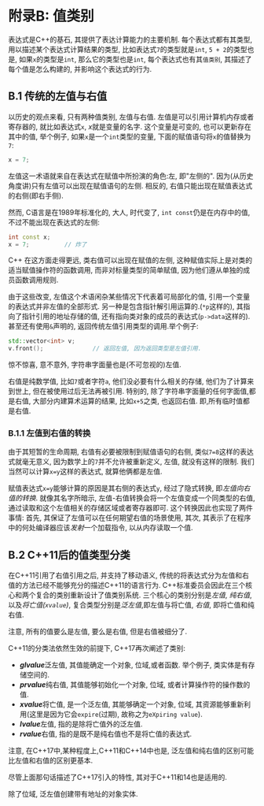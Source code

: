 # 附录B: 值类别



表达式是C++的基石, 其提供了表达计算能力的主要机制. 每个表达式都有其类型, 用以描述某个表达式计算结果的类型, 比如表达式`7`的类型就是`int`, `5 + 2`的类型也是, 如果`x`的类型是`int`, 那么它的类型也是`int`, 每个表达式也有其`值类别`, 其描述了每个值是怎么构建的, 并影响这个表达式的行为.



## B.1 传统的左值与右值

以历史的观点来看, 只有两种值类别, 左值与右值. 左值是可以引用计算机内存或者寄存器的, 就比如表达式`x`, *x*就是变量的名字. 这个变量是可变的, 也可以更新存在其中的值, 举个例子, 如果`x`是一个`int`类型的变量, 下面的赋值语句将`x`的值替换为`7`:

```cpp
x = 7;
```

左值这一术语就来自在表达式在赋值中所扮演的角色:左, 即"左侧的". 因为(从历史角度讲)只有左值可以出现在赋值语句的左侧. 相反的, 右值只能出现在赋值表达式的右侧(即右手侧).

然而, C语言是在1989年标准化的, 大人, 时代变了, `int const`仍是在内存中的值, 不过不能出现在表达式的左侧:

```cpp
int const x;
x = 7;			// 炸了
```

C++ 在这方面走得更远,  类右值可以出现在赋值的左侧, 这种赋值实际上是对类的适当赋值操作符的函数调用, 而非对标量类型的简单赋值, 因为他们遵从单独的成员函数调用规则.

由于这些改变, 左值这个术语闲杂某些情况下代表着可局部化的值, 引用一个变量的表达式并非左值的全部形式. 另一种是包含指针解引用运算的.(`*p`这样的), 其指向了指针引用的地址存储的值, 还有指向类对象的成员的表达式(`p->data`这样的). 甚至还有使用`&`声明的, 返回传统左值引用类型的调用.举个例子:

```cpp
std::vector<int> v;
v.front();				// 返回左值, 因为返回类型是左值引用.
```

惊不惊喜, 意不意外, 字符串字面量也是(不可忽视的)左值. 

右值是纯数学值, 比如`7`或者字符`a`, 他们没必要有什么相关的存储, 他们为了计算来到世上, 但在被使用过后无法再被引用. 特别的, 除了字符串字面量的任何字面值,都是右值, 大部分内建算术运算的结果, 比如`x+5`之类, 也返回右值. 即,所有临时值都是右值.



### B.1.1 左值到右值的转换

由于其短暂的生命周期, 右值有必要被限制到赋值语句的右侧, 类似`7=8`这样的表达式就毫无意义, 因为数学上的`7`并不允许被重新定义, 左值, 就没有这样的限制. 我们当然可以计算`x=y`这样的表达式, 就算他俩都是左值.

赋值表达式`x=y`能够计算的原因是其右侧的表达式`y`, 经过了隐式转换, 即*左值向右值的转换*. 就像其名字所暗示, 左值-右值转换会将一个左值变成一个同类型的右值, 通过读取和这个左值相关的存储区域或者寄存器即可. 这个转换因此也实现了两件事情: 首先, 其保证了左值可以在任何期望右值的场景使用, 其次, 其表示了在程序中的何处编译器应该*发射*一个加载指令, 以从内存读取一个值.



## B.2 C++11后的值类型分类

在C++11引用了右值引用之后, 并支持了移动语义, 传统的将表达式分为左值和右值的方法已经不能够充分的描述C++11的语言行为. C++标准委员会因此在三个核心和两个复合的类别重新设计了值类别系统. 三个核心的类别分别是*左值*, *纯右值*, 以及*将亡值(`xvalue`)*, 复合类型分别是*泛左值*,即左值与将亡值, *右值*, 即将亡值和纯右值.

注意, 所有的值要么是左值, 要么是右值, 但是右值被细分了.

C++11的分类法依然生效的前提下, C++17再次阐述了类别:

- ***glvalue***泛左值, 其值能确定一个对象, 位域,或者函数. 举个例子, 类实体是有存储空间的.
- ***prvalue***纯右值, 其值能够初始化一个对象, 位域, 或者计算操作符的操作数的值.
- ***xvalue***将亡值, 是一个泛左值, 其能够确定一个对象, 位域, 其资源能够重新利用(这里是因为它会`expire`(过期), 故称之为`eXpiring value`).
- ***lvalue***左值, 指的是除将亡值外的泛左值.
- ***rvalue***右值, 指的是既不是纯右值也不是将亡值的表达式.

注意, 在C++17中,某种程度上,C++11和C++14中也是, 泛左值和纯右值的区别可能比左值和右值的区别更基本.

尽管上面那句话描述了C++17引入的特性, 其对于C++11和14也是适用的.

除了位域, 泛左值创建带有地址的对象实体. 